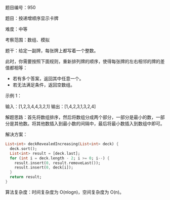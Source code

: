 题目编号：950

题目：按递增顺序显示卡牌

难度：中等

考察范围：数组、模拟

题干：给定一副牌，每张牌上都写着一个整数。

此时，你需要按照下面规则，重新排列牌的顺序，使得每张牌的左右相邻的牌的差值都相等：

- 若有多个答案，返回其中任意一个。
- 若无法满足条件，返回空数组。

示例 1：

输入：[1,2,3,4,4,3,2,1]
输出：[1,4,2,3,1,3,2,4]

解题思路：首先将数组排序，然后将数组分成两个部分，一部分是最小的数，一部分是其他数。将其他数插入到最小数的间隔中，最后将最小数插入到数组中即可。

解决方案：

```dart
List<int> deckRevealedIncreasing(List<int> deck) {
  deck.sort();
  List<int> result = [deck.last];
  for (int i = deck.length - 2; i >= 0; i--) {
    result.insert(0, result.removeLast());
    result.insert(0, deck[i]);
  }
  return result;
}
```

算法复杂度：时间复杂度为 O(nlogn)，空间复杂度为 O(n)。